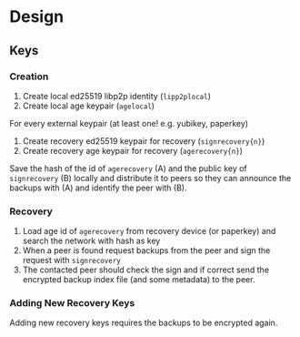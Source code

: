# Design

## Keys

### Creation

1. Create local ed25519 libp2p identity (`lipp2plocal`)
1. Create local age keypair (`agelocal`)

For every external keypair (at least one! e.g. yubikey, paperkey)
1. Create recovery ed25519 keypair for recovery (`signrecovery{n}`)
1. Create recovery age keypair for recovery (`agerecovery{n}`)

Save the hash of the id of `agerecovery` (A) and the public key of `signrecovery` (B) locally and distribute it to peers so they can announce the backups with (A) and identify the peer with (B).


### Recovery

1. Load age id of `agerecovery` from recovery device (or paperkey) and search the network with hash as key
1. When a peer is found request backups from the peer and sign the request with `signrecovery`
1. The contacted peer should check the sign and if correct send the encrypted backup index file (and some metadata) to the peer. 


### Adding New Recovery Keys

Adding new recovery keys requires the backups to be encrypted again.